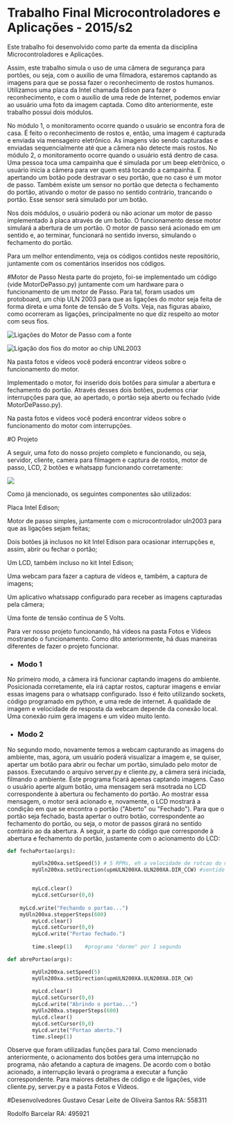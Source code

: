 # Trabalho Final Microcontroladores e Aplicações - 2015/s2

Este trabalho foi desenvolvido como parte da ementa da disciplina Microcontroladores e Aplicações.

Assim, este trabalho simula o uso de uma câmera de segurança para portões, ou seja, com o auxilio de uma filmadora, estaremos captando as imagens para que se possa fazer o reconhecimento de rostos humanos. Utilizamos uma placa da Intel chamada Edison para fazer o reconhecimento, e com o auxílio de uma rede de Internet, podemos enviar ao usuário uma foto da imagem captada.
Como dito anteriormente, este trabalho possui dois módulos.

No módulo 1, o monitoramento ocorre quando o usuário se encontra fora de casa. É feito o reconhecimento de rostos e, então, uma imagem é capturada e enviada via mensageiro eletrônico. As imagens vão sendo capturadas e enviadas sequencialmente até que a câmera não detecte mais rostos.
No módulo 2, o monitoramento ocorre quando o usuário está dentro de casa. Uma pessoa toca uma campainha que é simulada por um beep eletrônico, o usuário inicia a câmera para ver quem está tocando a campainha. E apertando um botão pode destravar o seu portão, que no caso é um motor de passo. Também existe um sensor no portão que detecta o fechamento do portão, ativando o motor de passo no sentido contrário, trancando o portão. Esse sensor será simulado por um botão.

Nos dois módulos, o usuário poderá ou não acionar um motor de passo implementado à placa através de um botão. O funcionamento desse motor simulará a abertura de um portão. O motor de passo será acionado em um sentido e, ao terminar, funcionará no sentido inverso, simulando o fechamento do portão.

Para um melhor entendimento, veja os códigos contidos neste repositório, juntamente com os comentários inseridos nos códigos.

#Motor de Passo
Nesta parte do projeto, foi-se implementado um código (vide MotorDePasso.py) juntamente com um hardware para o funcionamento de um motor de Passo. Para tal, foram usados um protoboard, um chip ULN 2003 para que as ligações do motor seja feita de forma direta e uma fonte de tensão de 5 Volts. Veja, nas figuras abaixo, como ocorreram as ligações, principalmente no que diz respeito ao motor com seus fios.

![Ligações do Motor de Passo com a fonte](https://github.com/gustavocesarlos/trabalhofinalMic/blob/master/Fotos%20e%20V%C3%ADdeos/20151202_144915.jpg)

![Ligação dos fios do motor ao chip UNL2003](https://github.com/gustavocesarlos/trabalhofinalMic/blob/master/Fotos%20e%20V%C3%ADdeos/20151202_144958.jpg)

Na pasta fotos e vídeos você poderá encontrar vídeos sobre o funcionamento do motor.

Implementado o motor, foi inserido dois botões para simular a abertura e fechamento do portão. Através desses dois botões, pudemos criar interrupções para que, ao apertado, o portão seja aberto ou fechado (vide MotorDePasso.py).

Na pasta fotos e vídeos você poderá encontrar vídeos sobre o funcionamento do motor com interrupções.

#O Projeto

A seguir, uma foto do nosso projeto completo e funcionando, ou seja, servidor, cliente, camera para filmagem e captura de rostos, motor de passo, LCD, 2 botões e whatsapp funcionando corretamente:

![](https://github.com/gustavocesarlos/trabalhofinalMic/blob/master/Fotos%20e%20V%C3%ADdeos/20151204_165742.jpg)

Como já mencionado, os seguintes componentes são utilizados:

Placa Intel Edison;

Motor de passo simples, juntamente com o microcontrolador uln2003 para que as ligações sejam feitas;

Dois botões já inclusos no kit Intel Edison para ocasionar interrupções e, assim, abrir ou fechar o portão;

Um LCD, também incluso no kit Intel Edison;

Uma webcam para fazer a captura de vídeos e, também, a captura de imagens;

Um aplicativo whatssapp configurado para receber as imagens capturadas pela câmera;

Uma fonte de tensão contínua de 5 Volts.

Para ver nosso projeto funcionando, há vídeos na pasta Fotos e Vídeos mostrando o funcionamento. Como dito anteriormente, há duas maneiras diferentes de fazer o projeto funcionar.

* ### Modo 1

No primeiro modo, a câmera irá funcionar captando imagens do ambiente. Posicionada corretamente, ela irá captar rostos, capturar imagens e enviar essas imagens para o whatsapp configurado. Isso é feito utilizando sockets, código programado em python, e uma rede de internet. A qualidade de imagem e velocidade de resposta da webcam depende da conexão local. Uma conexão ruim gera imagens e um vídeo muito lento.

* ### Modo 2

No segundo modo, novamente temos a webcam capturando as imagens do ambiente, mas, agora, um usuário poderá visualizar a imagem e, se quiser, apertar um botão para abrir ou fechar um portão, simulado pelo motor de passos. Executando o arquivo server.py e cliente.py, a câmera será iniciada, filmando o ambiente. Este programa ficará apenas captando imagens. Caso o usuário aperte algum botão, uma mensagem será msotrada no LCD correspondente à abertura ou fechamento do portão. Ao mostrar essa mensagem, o motor será acionado e, novamente, o LCD mostrará a condição em que se encontra o portão ("Aberto" ou "Fechado"). Para que o portão seja fechado, basta apertar o outro botão, correspondente ao fechamento do portão, ou seja, o motor de passos girará no sentido contrário ao da abertura. A seguir, a parte do código que corresponde à abertura e fechamento do portão, justamente com o acionamento do LCD:

```python
def fechaPortao(args):

        myUln200xa.setSpeed(5) # 5 RPMs, eh a velocidade de rotcao do motor
        myUln200xa.setDirection(upmULN200XA.ULN200XA.DIR_CCW) #sentido anti-hora


        myLcd.clear()
        myLcd.setCursor(0,0)
        
	myLcd.write("Fechando o portao...")
	myUln200xa.stepperSteps(600)
        myLcd.clear()
        myLcd.setCursor(0,0)
        myLcd.write("Portao fechado.")
        
        time.sleep(1)    #programa "dorme" por 1 segundo
```

```python
def abrePortao(args):

        myUln200xa.setSpeed(5) 
        myUln200xa.setDirection(upmULN200XA.ULN200XA.DIR_CW) 
        
        myLcd.clear()
        myLcd.setCursor(0,0)
        myLcd.write("Abrindo o portao...")
        myUln200xa.stepperSteps(600)    
        myLcd.clear()
        myLcd.setCursor(0,0)
        myLcd.write("Portao aberto.")
        time.sleep(1)
```

Observe que foram utilizadas funções para tal. Como mencionado anteriormente, o acionamento dos botões gera uma interrupção no programa, não afetando a captura de imagens. De acordo com o botão acionado, a interrupção levará o programa a executar a função correspondente. Para maiores detalhes de código e de ligações, vide cliente.py, server.py e a pasta Fotos e Vídeos. 

#Desenvolvedores
Gustavo Cesar Leite de Oliveira Santos RA: 558311

Rodolfo Barcelar RA: 495921
